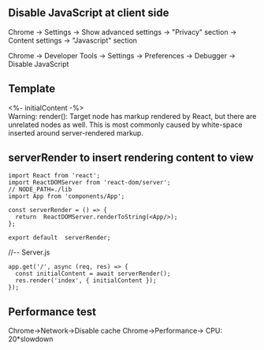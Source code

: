 ## Disable JavaScript at client side
  Chrome -> Settings -> Show advanced settings -> "Privacy" section ->
  Content settings -> "Javascript" section

  Chrome -> Developer Tools -> Settings -> Preferences -> Debugger -> Disable JavaScript 

## Template
<div id="app"><%- initialContent -%></div>
Warning: render(): Target node has markup rendered by React, but there are unrelated nodes as well. This is most commonly caused by white-space inserted around server-rendered markup.


## serverRender to insert rendering content to view
```
import React from 'react';
import ReactDOMServer from 'react-dom/server';
// NODE_PATH=./lib 
import App from 'components/App';

const serverRender = () => {  
  return  ReactDOMServer.renderToString(<App/>);
};

export default  serverRender;
```

//-- Server.js
```
app.get('/', async (req, res) => {
  const initialContent = await serverRender();
  res.render('index', { initialContent });
});
```

## Performance test
  Chrome->Network->Disable cache
  Chrome->Performance-> CPU: 20*slowdown
  
